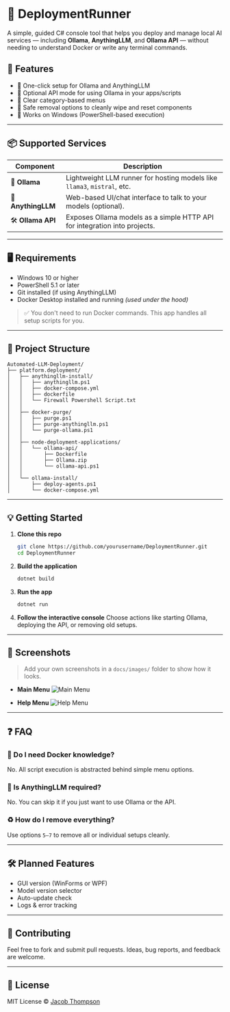 # 🧠 DeploymentRunner

A simple, guided C# console tool that helps you deploy and manage local AI services — including **Ollama**, **AnythingLLM**, and **Ollama API** — without needing to understand Docker or write any terminal commands.

## 🚀 Features

- 🔹 One-click setup for Ollama and AnythingLLM
- 🔹 Optional API mode for using Ollama in your apps/scripts
- 🔹 Clear category-based menus
- 🔹 Safe removal options to cleanly wipe and reset components
- 🔹 Works on Windows (PowerShell-based execution)

---

## 📦 Supported Services

| Component         | Description                                                                 |
|------------------|-----------------------------------------------------------------------------|
| 🧠 **Ollama**      | Lightweight LLM runner for hosting models like `llama3`, `mistral`, etc.   |
| 💬 **AnythingLLM** | Web-based UI/chat interface to talk to your models (optional).             |
| 🛠️ **Ollama API**  | Exposes Ollama models as a simple HTTP API for integration into projects.  |

---

## 🖥️ Requirements

- Windows 10 or higher
- PowerShell 5.1 or later
- Git installed (if using AnythingLLM)
- Docker Desktop installed and running *(used under the hood)*

> ✅ You don't need to run Docker commands. This app handles all setup scripts for you.

---

## 📁 Project Structure

```
Automated-LLM-Deployment/
├── platform.deployment/
│   ├── anythingllm-install/
│   │   ├── anythingllm.ps1
│   │   ├── docker-compose.yml
│   │   ├── dockerfile
│   │   └── Firewall Powershell Script.txt
│   │
│   ├── docker-purge/
│   │   ├── purge.ps1
│   │   ├── purge-anythingllm.ps1
│   │   └── purge-ollama.ps1
│   │
│   ├── node-deployment-applications/
│   │   └── ollama-api/
│   │       ├── Dockerfile
│   │       ├── Ollama.zip
│   │       └── ollama-api.ps1
│   │
│   └── ollama-install/
│       ├── deploy-agents.ps1
│       └── docker-compose.yml
```


---

## 💡 Getting Started

1. **Clone this repo**
   ```bash
   git clone https://github.com/yourusername/DeploymentRunner.git
   cd DeploymentRunner
   ```

2. **Build the application**
   ```bash
   dotnet build
   ```

3. **Run the app**
   ```bash
   dotnet run
   ```

4. **Follow the interactive console**
   Choose actions like starting Ollama, deploying the API, or removing old setups.

---

## 📸 Screenshots

> Add your own screenshots in a `docs/images/` folder to show how it looks.

- **Main Menu**
  ![Main Menu](docs/images/main-menu.png)

- **Help Menu**
  ![Help Menu](docs/images/help-menu.png)

---

## ❓ FAQ

### 🔧 Do I need Docker knowledge?
No. All script execution is abstracted behind simple menu options.

### 💬 Is AnythingLLM required?
No. You can skip it if you just want to use Ollama or the API.

### ♻️ How do I remove everything?
Use options `5–7` to remove all or individual setups cleanly.

---

## 🛠 Planned Features

- GUI version (WinForms or WPF)
- Model version selector
- Auto-update check
- Logs & error tracking

---

## 🤝 Contributing

Feel free to fork and submit pull requests. Ideas, bug reports, and feedback are welcome.

---

## 📄 License

MIT License © [Jacob Thompson](https://github.com/getwrwongg)
